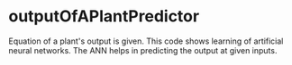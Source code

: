 # outputOfAPlantPredictor
Equation of a plant's output is given. This code shows learning of artificial neural networks. The ANN helps in predicting the output at given inputs.
